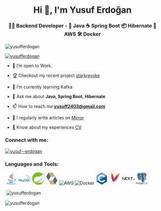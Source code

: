 <h1 align="center">Hi 👋, I'm Yusuf Erdoğan</h1>
<h3 align="center"> 👨‍💻 Backend Developer - 🚀 Java ☕ Spring Boot 📦 Hibernate 💼 AWS 🛠️ Docker </h3>

<p align="left"> <img src="https://komarev.com/ghpvc/?username=yusufferdogan&label=Profile%20views&color=0e75b6&style=flat" alt="yusufferdogan" /> </p>

<p align="left"> <a href="https://github.com/ryo-ma/github-profile-trophy"><img src="https://github-profile-trophy.vercel.app/?username=yusufferdogan" alt="yusufferdogan" /></a> </p>

- 🔭 I’m open to Work.

- 🏆 Checkout my recent project [starkrevoke](https://www.starkrevoke.com/)

- 🌱 I’m currently learning Kafka

- 💬 Ask me about **Java, Spring Boot, Hibernate**

- 📫 How to reach me **yusuff2403@gmail.com**

- 📝 I regularly write articles on [Mirror](https://mirror.xyz/0xE3004Ed52154BfA442C3eD70E924E9C32897Aee5)

- 📄 Know about my experiences [CV](https://drive.google.com/file/d/1-I2B6wqwLx9Z-v_DAZURWg5oR9PG5hZA/view?usp=sharing)

<h3 align="left">Connect with me:</h3>
<p align="left">
<a href="https://linkedin.com/in/yusuf--erdogan/" target="blank"><img align="center" src="https://raw.githubusercontent.com/rahuldkjain/github-profile-readme-generator/master/src/images/icons/Social/linked-in-alt.svg" alt="yusuf--erdogan" height="30" width="40" /></a>
</p>

<h3 align="left">Languages and Tools:</h3>
<p align="left">
<img src="https://github.com/devicons/devicon/blob/master/icons/java/java-original.svg" alt="java" width="40" height="40"/> 
<img src="https://github.com/devicons/devicon/blob/master/icons/mysql/mysql-plain-wordmark.svg" alt="MySQL" width="40" height="40"/> 
<img src="https://raw.githubusercontent.com/devicons/devicon/master/icons/spring/spring-original.svg" alt="Spring Boot" width="40" height="40"/> 
<img src="https://raw.githubusercontent.com/devicons/devicon/master/icons/hibernate/hibernate-original.svg" alt="Hibernate" width="40" height="40"/> 
<img src="https://www.vectorlogo.zone/logos/amazon_aws/amazon_aws-icon.svg" alt="AWS" width="40" height="40"/> 
<img src="https://www.vectorlogo.zone/logos/docker/docker-icon.svg" alt="Docker" width="40" height="40"/> 
<img src="https://github.com/devicons/devicon/blob/master/icons/c/c-original.svg" alt="C" width="40" height="40"/> 
<img src="https://github.com/devicons/devicon/blob/master/icons/maven/maven-original.svg" alt="Maven" width="40" height="40"/> 
<img src="https://github.com/devicons/devicon/blob/master/icons/nextjs/nextjs-original-wordmark.svg" alt="NEXT.JS" width="40" height="40"/> 
<img src="https://github.com/devicons/devicon/blob/master/icons/postgresql/postgresql-original-wordmark.svg" alt="NEXT.JS" width="40" height="40"/> 

  
</p>

<p>&nbsp;<img align="center" src="https://github-readme-stats.vercel.app/api?username=yusufferdogan&show_icons=true&locale=en" alt="yusufferdogan" /></p>

<p><img align="center" src="https://github-readme-streak-stats.herokuapp.com/?user=yusufferdogan&" alt="yusufferdogan" /></p>
